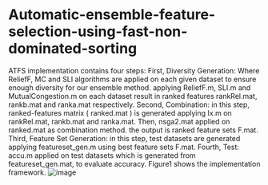 # Automatic-ensemble-feature-selection-using-fast-non-dominated-sorting
ATFS implementation contains four steps:
First, Diversity Generation: Where ReliefF, MC and SLI algorithms are applied on each given dataset to ensure enough diversity for our ensemble method. applying ReliefF.m, SLI.m and MutualCongestion.m on each dataset result in ranked features rankRel.mat, rankb.mat and ranka.mat respectively.
Second, Combination: in this step, ranked-features matrix ( ranked.mat ) is generated applying Ix.m on rankRel.mat, rankb.mat and ranka.mat. Then, nsga2.mat applied on ranked.mat as combination method. the output is ranked feature sets F.mat. 
       Third, Feature Set Generation: in this step, test datasets are generated applying featureset_gen.m using best            feature sets F.mat. 
      Fourth, Test: accu.m applied on test datasets   which is generated from featureset_gen.mat, to evaluate accuracy.
      Figure1 shows the implementation framework.
![image](https://user-images.githubusercontent.com/45941996/115833017-d094ec80-a428-11eb-9586-b6911457b28c.png)

